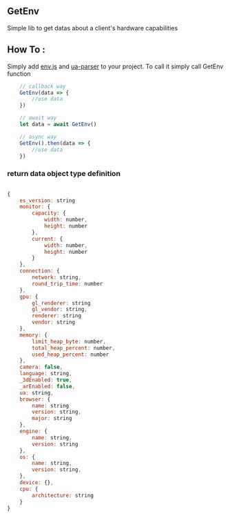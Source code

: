 ## GetEnv

Simple lib to get datas about a client's hardware capabilities

## How To : 

Simply add [env.js](./env.js) and [ua-parser](./ua-parser.min.js) to your project.
To call it simply call GetEnv function

```js
    // callback way
    GetEnv(data => {
        //use data
    })

    // await way
    let data = await GetEnv()

    // async way
    GetEnv().then(data => {
        //use data
    })
```


### return data object type definition

```js

{
    es_version: string
    monitor: {
        capacity: {
            width: number,
            height: number
        },
        current: {
            width: number,
            height: number
        }
    },
    connection: {
        network: string,
        round_trip_time: number
    },
    gpu: {
        gl_renderer: string
        gl_vendor: string,
        renderer: string
        vendor: string
    },
    memory: {
        limit_heap_byte: number,
        total_heap_percent: number,
        used_heap_percent: number
    },
    camera: false,
    language: string,
    _3dEnabled: true,
    _arEnabled: false,
    ua: string,
    browser: {
        name: string
        version: string,
        major: string
    },
    engine: {
        name: string,
        version: string
    },
    os: {
        name: string,
        version: string,
    },
    device: {},
    cpu: {
        architecture: string
    }
}
``` 